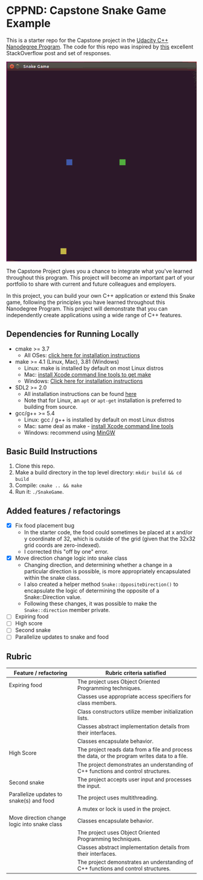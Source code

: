 # CPPND: Capstone Snake Game Example

This is a starter repo for the Capstone project in the [Udacity C++ Nanodegree Program](https://www.udacity.com/course/c-plus-plus-nanodegree--nd213). The code for this repo was inspired by [this](https://codereview.stackexchange.com/questions/212296/snake-game-in-c-with-sdl) excellent StackOverflow post and set of responses.

<img src="snake_game.gif"/>

The Capstone Project gives you a chance to integrate what you've learned throughout this program. This project will become an important part of your portfolio to share with current and future colleagues and employers.

In this project, you can build your own C++ application or extend this Snake game, following the principles you have learned throughout this Nanodegree Program. This project will demonstrate that you can independently create applications using a wide range of C++ features.

## Dependencies for Running Locally
* cmake >= 3.7
  * All OSes: [click here for installation instructions](https://cmake.org/install/)
* make >= 4.1 (Linux, Mac), 3.81 (Windows)
  * Linux: make is installed by default on most Linux distros
  * Mac: [install Xcode command line tools to get make](https://developer.apple.com/xcode/features/)
  * Windows: [Click here for installation instructions](http://gnuwin32.sourceforge.net/packages/make.htm)
* SDL2 >= 2.0
  * All installation instructions can be found [here](https://wiki.libsdl.org/Installation)
  * Note that for Linux, an `apt` or `apt-get` installation is preferred to building from source.
* gcc/g++ >= 5.4
  * Linux: gcc / g++ is installed by default on most Linux distros
  * Mac: same deal as make - [install Xcode command line tools](https://developer.apple.com/xcode/features/)
  * Windows: recommend using [MinGW](http://www.mingw.org/)

## Basic Build Instructions

1. Clone this repo.
2. Make a build directory in the top level directory: `mkdir build && cd build`
3. Compile: `cmake .. && make`
4. Run it: `./SnakeGame`.

## Added features / refactorings

- [x] Fix food placement bug
  - In the starter code, the food could sometimes be placed at x and/or y coordinate of 32, which is outside of the grid (given that the 32x32 grid coords are zero-indexed).
  - I corrected this "off by one" error.
- [x] Move direction change logic into snake class
  - Changing direction, and determining whether a change in a particular direction is possible, is more appropriately encapsulated within the snake class.
  - I also created a helper method `Snake::OppositeDirection()` to encapsulate the logic of determining the opposite of a Snake::Direction value.
  - Following these changes, it was possible to make the `Snake::direction` member private.
- [ ] Expiring food
- [ ] High score
- [ ] Second snake
- [ ] Parallelize updates to snake and food

## Rubric

| Feature / refactoring                        | Rubric criteria satisfied                                                                      |
| -------------------------------------------- | ---------------------------------------------------------------------------------------------- |
| Expiring food                                | The project uses Object Oriented Programming techniques.                                       |
|                                              | Classes use appropriate access specifiers for class members.                                   |
|                                              | Class constructors utilize member initialization lists.                                        |
|                                              | Classes abstract implementation details from their interfaces.                                 |
|                                              | Classes encapsulate behavior.                                                                  |
| High Score                                   | The project reads data from a file and process the data, or the program writes data to a file. |
|                                              | The project demonstrates an understanding of C++ functions and control structures.             |
| Second snake                                 | The project accepts user input and processes the input.                                        |
| Parallelize updates to snake(s) and food     | The project uses multithreading.                                                               |
|                                              | A mutex or lock is used in the project.                                                        |
| Move direction change logic into snake class | Classes encapsulate behavior.                                                                  |
|                                              | The project uses Object Oriented Programming techniques.                                       |
|                                              | Classes abstract implementation details from their interfaces.                                 |
|                                              | The project demonstrates an understanding of C++ functions and control structures.             |
